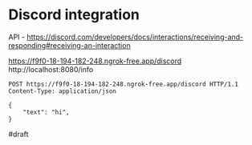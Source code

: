# Discord integration

API - https://discord.com/developers/docs/interactions/receiving-and-responding#receiving-an-interaction

https://f9f0-18-194-182-248.ngrok-free.app/discord
http://localhost:8080/info

```http
POST https://f9f0-18-194-182-248.ngrok-free.app/discord HTTP/1.1
Content-Type: application/json

{
    "text": "hi",
}
```
#draft